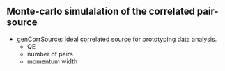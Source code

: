 Monte-carlo simulalation of the correlated pair-source
------------------------------------------------------

* genCorrSource:    Ideal correlated source for prototyping data analysis.
    * QE
    * number of pairs
    * momentum width

 
